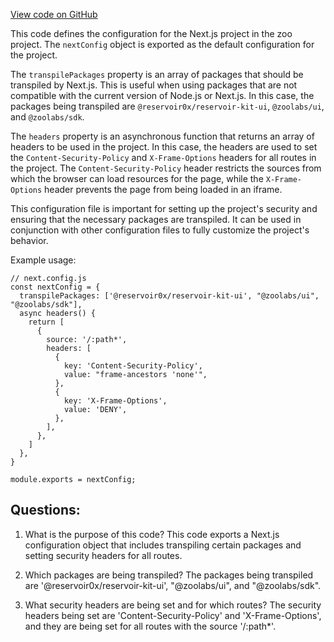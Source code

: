 [View code on GitHub](zoo-labs/zoo/blob/master/app/next.config.mjs)

This code defines the configuration for the Next.js project in the zoo project. The `nextConfig` object is exported as the default configuration for the project. 

The `transpilePackages` property is an array of packages that should be transpiled by Next.js. This is useful when using packages that are not compatible with the current version of Node.js or Next.js. In this case, the packages being transpiled are `@reservoir0x/reservoir-kit-ui`, `@zoolabs/ui`, and `@zoolabs/sdk`.

The `headers` property is an asynchronous function that returns an array of headers to be used in the project. In this case, the headers are used to set the `Content-Security-Policy` and `X-Frame-Options` headers for all routes in the project. The `Content-Security-Policy` header restricts the sources from which the browser can load resources for the page, while the `X-Frame-Options` header prevents the page from being loaded in an iframe. 

This configuration file is important for setting up the project's security and ensuring that the necessary packages are transpiled. It can be used in conjunction with other configuration files to fully customize the project's behavior. 

Example usage:

```
// next.config.js
const nextConfig = {
  transpilePackages: ['@reservoir0x/reservoir-kit-ui', "@zoolabs/ui", "@zoolabs/sdk"],
  async headers() {
    return [
      {
        source: '/:path*',
        headers: [
          {
            key: 'Content-Security-Policy',
            value: "frame-ancestors 'none'",
          },
          {
            key: 'X-Frame-Options',
            value: 'DENY',
          },
        ],
      },
    ]
  },
}

module.exports = nextConfig;
```
## Questions: 
 1. What is the purpose of this code?
   This code exports a Next.js configuration object that includes transpiling certain packages and setting security headers for all routes.

2. Which packages are being transpiled?
   The packages being transpiled are '@reservoir0x/reservoir-kit-ui', "@zoolabs/ui", and "@zoolabs/sdk".

3. What security headers are being set and for which routes?
   The security headers being set are 'Content-Security-Policy' and 'X-Frame-Options', and they are being set for all routes with the source '/:path*'.